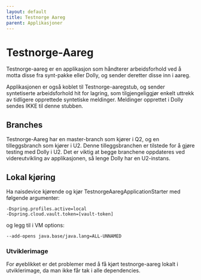 ```yaml
---
layout: default
title: Testnorge Aareg
parent: Applikasjoner
---
```


# Testnorge-Aareg

Testnorge-aareg er en applikasjon som håndterer arbeidsforhold 
ved å motta disse fra synt-pakke eller Dolly, og sender deretter disse inn i aareg.

Applikasjonen er også koblet til Testnorge-aaregstub,
og sender syntetiserte arbeidsforhold hit for lagring, 
som tilgjengeliggjør enkelt uttrekk av tidligere opprettede syntetiske meldinger.
Meldinger opprettet i Dolly sendes IKKE til denne stubben.

## Branches
Testnorge-Aareg har en master-branch som kjører i Q2, 
og en tilleggsbranch som kjører i U2. 
Denne tilleggsbranchen er tilstede for å gjøre testing med Dolly i U2. 
Det er viktig at begge branchene oppdateres ved videreutvikling av applikasjonen, 
så lenge Dolly har en U2-instans.

## Lokal kjøring
Ha naisdevice kjørende og kjør TestnorgeAaregApplicationStarter med følgende argumenter:
``` 
-Dspring.profiles.active=local
-Dspring.cloud.vault.token=[vault-token]
```

og legg til i VM options:
``` 
--add-opens java.base/java.lang=ALL-UNNAMED
``` 

### Utviklerimage
For øyeblikket er det problemer med å få kjørt testnorge-aareg lokalt i utviklerimage, 
da man ikke får tak i alle dependencies. 
